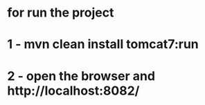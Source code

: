 # for run the project
# 1 - mvn clean install tomcat7:run
# 2 - open the browser and http://localhost:8082/